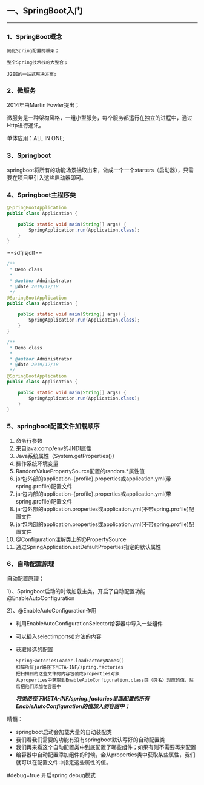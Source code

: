 ## 一、SpringBoot入门

---

### 1、SpringBoot概念

``` 
简化Spring配置的框架；

整个Spring技术栈的大整合；

J2EE的一站式解决方案;
```



### 2、微服务

2014年由Martin Fowler提出；

微服务是一种架构风格，一组小型服务，每个服务都运行在独立的进程中，通过Http进行通讯。

单体应用：ALL IN ONE;



### 3、Springboot

springboot将所有的功能场景抽取出来，做成一个一个starters（启动器），只需要在项目里引入这些启动器即可。



### 4、Springboot主程序类

```java
@SpringBootApplication
public class Application {

    public static void main(String[] args) {
        SpringApplication.run(Application.class);
    }
}
```

==sdfjlsjdlf==



```java
/**
 * Demo class
 *
 * @author Administrator
 * @date 2019/12/18
 */
@SpringBootApplication
public class Application {

    public static void main(String[] args) {
        SpringApplication.run(Application.class);
    }
}

```



``` java
/**
 * Demo class
 *
 * @author Administrator
 * @date 2019/12/18
 */
@SpringBootApplication
public class Application {

    public static void main(String[] args) {
        SpringApplication.run(Application.class);
    }
}

```

### 5、springboot配置文件加载顺序

1. 命令行参数
2. 来自java:comp/env的JNDI属性
3. Java系统属性（System.getProperties()）
4. 操作系统环境变量
5. RandomValuePropertySource配置的random.*属性值
6. jar包外部的application-{profile}.properties或application.yml(带spring.profile)配置文件
7. jar包内部的application-{profile}.properties或application.yml(带spring.profile)配置文件
8. jar包外部的application.properties或application.yml(不带spring.profile)配置文件
9. jar包内部的application.properties或application.yml(不带spring.profile)配置文件
10. @Configuration注解类上的@PropertySource
11. 通过SpringApplication.setDefaultProperties指定的默认属性

### 6、自动配置原理

自动配置原理：

1）、Springboot启动的时候加载主类，开启了自动配置功能@EnableAutoConfiguration

2）、@EnableAutoConfiguration作用

- 利用EnableAutoConfigurationSelector给容器中导入一些组件

- 可以插入selectimports()方法的内容

- 获取候选的配置

  ```
  SpringFactoriesLoader.loadFactoryNames()
  扫描所有jar路径下META-INF/spring.factories
  把扫描到的这些文件的内容包装成properties对象
  从properties中获取到EnableAutoConfiguration.class类（类名）对应的值，然后把他们添加在容器中
  ```

  ***将类路径下META-INF/spring.factories里面配置的所有EnableAutoConfiguration的值加入到容器中；***

精髓：

+ springboot启动会加载大量的自动装配类
+ 我们看我们需要的功能有没有springboot默认写好的自动配置类
+ 我们再来看这个自动配置类中到底配置了哪些组件；如果有则不需要再来配置
+ 给容器中自动配置添加组件的时候，会从properties类中获取某些属性，我们就可以在配置文件中指定这些属性的值。

#debug=true 开启spring debug模式